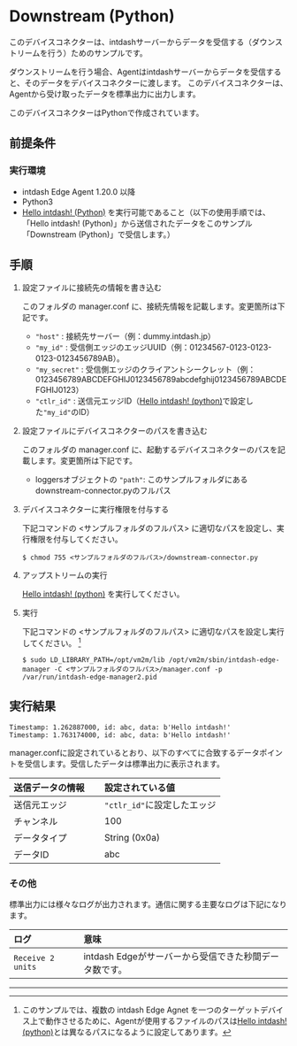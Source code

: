 Downstream (Python)
=======================

このデバイスコネクターは、intdashサーバーからデータを受信する（ダウンストリームを行う）ためのサンプルです。

ダウンストリームを行う場合、Agentはintdashサーバーからデータを受信すると、そのデータをデバイスコネクターに渡します。
このデバイスコネクターは、Agentから受け取ったデータを標準出力に出力します。

このデバイスコネクターはPythonで作成されています。

## 前提条件

### 実行環境
- intdash Edge Agent 1.20.0 以降
- Python3
- [Hello intdash! (Python)](../../hello-intdash/python/README_ja.md) を実行可能であること（以下の使用手順では、「Hello intdash! (Python)」から送信されたデータをこのサンプル「Downstream (Python)」で受信します。）


## 手順

1. 設定ファイルに接続先の情報を書き込む

    このフォルダの manager.conf に、接続先情報を記載します。変更箇所は下記です。
    
    - `"host"` : 接続先サーバー（例：dummy.intdash.jp）
    - `"my_id"` : 受信側エッジのエッジUUID（例：01234567-0123-0123-0123-0123456789AB）。
    - `"my_secret"` : 受信側エッジのクライアントシークレット（例：0123456789ABCDEFGHIJ0123456789abcdefghij0123456789ABCDEFGHIJ0123）
    - `"ctlr_id"` : 送信元エッジID（[Hello intdash! (python)](../../hello-intdash/python/README_ja.md)で設定した`"my_id"`のID）

2. 設定ファイルにデバイスコネクターのパスを書き込む

    このフォルダの manager.conf に、起動するデバイスコネクターのパスを記載します。変更箇所は下記です。

    - loggersオブジェクトの `"path"`: このサンプルフォルダにあるdownstream-connector.pyのフルパス

3. デバイスコネクターに実行権限を付与する

    下記コマンドの <サンプルフォルダのフルパス> に適切なパスを設定し、実行権限を付与してください。

    ```
    $ chmod 755 <サンプルフォルダのフルパス>/downstream-connector.py
    ````

4. アップストリームの実行

    [Hello intdash! (python)](../../hello-intdash/python/README_ja.md) を実行してください。

5. 実行

    下記コマンドの <サンプルフォルダのフルパス> に適切なパスを設定し実行してください。 [^1]

    ```
    $ sudo LD_LIBRARY_PATH=/opt/vm2m/lib /opt/vm2m/sbin/intdash-edge-manager -C <サンプルフォルダのフルパス>/manager.conf -p /var/run/intdash-edge-manager2.pid
    ```

## 実行結果


```
Timestamp: 1.262887000, id: abc, data: b'Hello intdash!'
Timestamp: 1.763174000, id: abc, data: b'Hello intdash!'
```

manager.confに設定されているとおり、以下のすべてに合致するデータポイントを受信します。受信したデータは標準出力に表示されます。

| 送信データの情報    　| 設定されている値          |
|:-------------------|:-----------------------|
| 送信元エッジ         | `"ctlr_id"`に設定したエッジ |
| チャンネル           | 100                    |
| データタイプ         | String (0x0a)          |
| データID            | abc                    |


### その他

標準出力には様々なログが出力されます。通信に関する主要なログは下記になります。

| ログ                                                 | 意味                                                                              |
|:----------------------------------------------------|:----------------------------------------------------------------------------------|
| `Receive 2 units`      | intdash Edgeがサーバーから受信できた秒間データ数です。                          |

---
[^1]: このサンプルでは、複数の intdash Edge Agnet を一つのターゲットデバイス上で動作させるために、Agentが使用するファイルのパスは[Hello intdash! (python)](../../hello-intdash/python/README_ja.md)とは異なるパスになるように設定してあります。
